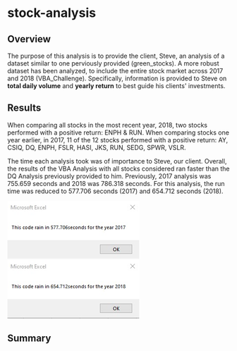 # stock-analysis

## Overview
The purpose of this analysis is to provide the client, Steve, an analysis of a dataset similar to one perviously provided (green_stocks). A more robust dataset has been analyzed, to include the entire stock market across 2017 and 2018 (VBA_Challenge). Specifically, information is provided to Steve on **total daily volume** and **yearly return** to best guide his clients' investments. 

## Results
When comparing all stocks in the most recent year, 2018, two stocks performed with a positive return: ENPH & RUN. When comparing stocks one year earlier, in 2017, 11 of the 12 stocks performed with a positive return: AY, CSIQ, DQ, ENPH, FSLR, HASI, JKS, RUN, SEDG, SPWR, VSLR. 

The time each analysis took was of importance to Steve, our client. Overall, the results of the VBA Analysis with all stocks considered ran faster than the DQ Analysis previously provided to him. Previously, 2017 analysis was 755.659 seconds and 2018 was 786.318 seconds. For this analysis, the run time was reduced to 577.706 seconds (2017) and 654.712 seconds (2018).

![2017Timer](https://github.com/tarajarell/stock-analysis/blob/master/resources/2017%20redo.jpg)
![2018Timer](https://github.com/tarajarell/stock-analysis/blob/master/resources/2018%20redo.jpg)

## Summary
